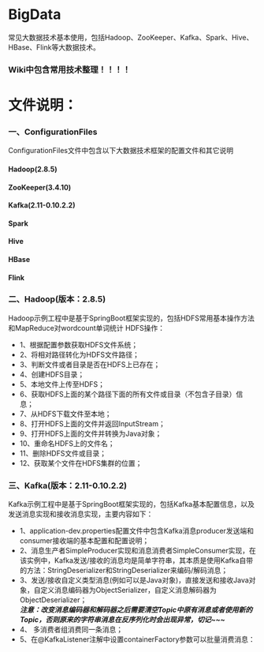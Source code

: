 # BigData
常见大数据技术基本使用，包括Hadoop、ZooKeeper、Kafka、Spark、Hive、HBase、Flink等大数据技术。

### Wiki中包含常用技术整理！！！！

# 文件说明：
### 一、ConfigurationFiles 
  ConfigurationFiles文件中包含以下大数据技术框架的配置文件和其它说明
  #### Hadoop(2.8.5)
  #### ZooKeeper(3.4.10)
  #### Kafka(2.11-0.10.2.2)
  #### Spark
  #### Hive
  #### HBase
  #### Flink

### 二、Hadoop(版本：2.8.5)
  Hadoop示例工程中是基于SpringBoot框架实现的，包括HDFS常用基本操作方法和MapReduce对wordcount单词统计
  HDFS操作：
  * 1、根据配置参数获取HDFS文件系统；
  * 2、将相对路径转化为HDFS文件路径；
  * 3、判断文件或者目录是否在HDFS上已存在；
  * 4、创建HDFS目录；
  * 5、本地文件上传至HDFS；
  * 6、获取HDFS上面的某个路径下面的所有文件或目录（不包含子目录）信息；
  * 7、从HDFS下载文件至本地；
  * 8、打开HDFS上面的文件并返回InputStream；
  * 9、打开HDFS上面的文件并转换为Java对象；
  * 10、重命名HDFS上的文件名；
  * 11、删除HDFS文件或目录；
  * 12、获取某个文件在HDFS集群的位置；

### 三、Kafka(版本：2.11-0.10.2.2)
  Kafka示例工程中是基于SpringBoot框架实现的，包括Kafka基本配置信息，以及发送消息实现和接收消息实现，主要内容如下：
  * 1、application-dev.properties配置文件中包含Kafka消息producer发送端和consumer接收端的基本配置和配置说明；
  * 2、消息生产者SimpleProducer实现和消息消费者SimpleConsumer实现，在该实例中，Kafka发送/接收的消息均是简单字符串，其本质是使用Kafka自带的方法：StringDeserializer和StringDeserializer来编码/解码消息；
  * 3、发送/接收自定义类型消息(例如可以是Java对象)，直接发送和接收Java对象，自定义消息编码器为ObjectSerializer，自定义消息解码器为ObjectDeserializer；\
  ***注意：改变消息编码器和解码器之后需要清空Topic中原有消息或者使用新的Topic，否则原来的字符串消息在反序列化时会出现异常，切记~~~***
  * 4、 多消费者组消费同一条消息；
  * 5、在@KafkaListener注解中设置containerFactory参数可以批量消费消息：
